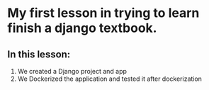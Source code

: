 # My first lesson in trying to learn finish a django textbook.

## In this lesson:
1. We created a Django project and app
2. We Dockerized the application and tested it after dockerization
